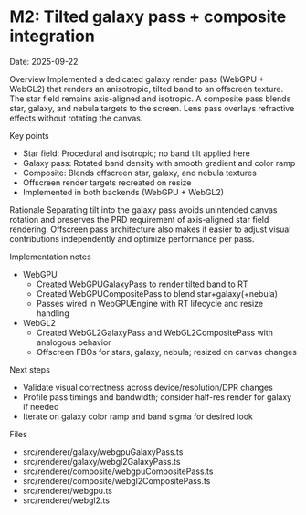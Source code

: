 # M2: Tilted galaxy pass + composite integration

Date: 2025-09-22

Overview
Implemented a dedicated galaxy render pass (WebGPU + WebGL2) that renders an anisotropic, tilted band to an offscreen texture. The star field remains axis-aligned and isotropic. A composite pass blends star, galaxy, and nebula targets to the screen. Lens pass overlays refractive effects without rotating the canvas.

Key points
- Star field: Procedural and isotropic; no band tilt applied here
- Galaxy pass: Rotated band density with smooth gradient and color ramp
- Composite: Blends offscreen star, galaxy, and nebula textures
- Offscreen render targets recreated on resize
- Implemented in both backends (WebGPU + WebGL2)

Rationale
Separating tilt into the galaxy pass avoids unintended canvas rotation and preserves the PRD requirement of axis-aligned star field rendering. Offscreen pass architecture also makes it easier to adjust visual contributions independently and optimize performance per pass.

Implementation notes
- WebGPU
  - Created WebGPUGalaxyPass to render tilted band to RT
  - Created WebGPUCompositePass to blend star+galaxy(+nebula)
  - Passes wired in WebGPUEngine with RT lifecycle and resize handling
- WebGL2
  - Created WebGL2GalaxyPass and WebGL2CompositePass with analogous behavior
  - Offscreen FBOs for stars, galaxy, nebula; resized on canvas changes

Next steps
- Validate visual correctness across device/resolution/DPR changes
- Profile pass timings and bandwidth; consider half-res render for galaxy if needed
- Iterate on galaxy color ramp and band sigma for desired look

Files
- src/renderer/galaxy/webgpuGalaxyPass.ts
- src/renderer/galaxy/webgl2GalaxyPass.ts
- src/renderer/composite/webgpuCompositePass.ts
- src/renderer/composite/webgl2CompositePass.ts
- src/renderer/webgpu.ts
- src/renderer/webgl2.ts